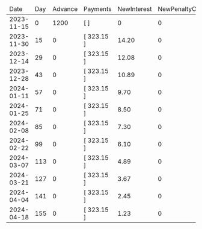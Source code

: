 <table><thead><tr><td>Date</td><td>Day</td><td>Advance</td><td>Payments</td><td>NewInterest</td><td>NewPenaltyCharges</td><td>PrincipalPortion</td><td>ProductFeesPortion</td><td>InterestPortion</td><td>PenaltyChargesPortion</td><td>ProductFeesRefund</td><td>PrincipalBalance</td><td>ProductFeesBalance</td><td>InterestBalance</td><td>PenaltyChargesBalance</td></tr></thead><tbody><tr><td>2023-11-15</td><td><div>0</div></td><td><div>1200</div></td><td><div>[  ]</div></td><td><div>0</div></td><td><div>0</div></td><td><div>0</div></td><td><div>0</div></td><td><div>0</div></td><td><div>0</div></td><td><div>0</div></td><td><div>1200</div></td><td><div>2273.64</div></td><td><div>0</div></td><td><div>0</div></td></tr><tr><td>2023-11-30</td><td><div>15</div></td><td><div>0</div></td><td><div>[ 323.15 ]</div></td><td><div>14.20</div></td><td><div>0</div></td><td><div>106.73</div></td><td><div>202.22</div></td><td><div>14.20</div></td><td><div>0</div></td><td><div>0</div></td><td><div>1093.27</div></td><td><div>2071.42</div></td><td><div>0.00</div></td><td><div>0</div></td></tr><tr><td>2023-12-14</td><td><div>29</div></td><td><div>0</div></td><td><div>[ 323.15 ]</div></td><td><div>12.08</div></td><td><div>0</div></td><td><div>107.46</div></td><td><div>203.61</div></td><td><div>12.08</div></td><td><div>0</div></td><td><div>0</div></td><td><div>985.81</div></td><td><div>1867.81</div></td><td><div>0.00</div></td><td><div>0</div></td></tr><tr><td>2023-12-28</td><td><div>43</div></td><td><div>0</div></td><td><div>[ 323.15 ]</div></td><td><div>10.89</div></td><td><div>0</div></td><td><div>107.87</div></td><td><div>204.39</div></td><td><div>10.89</div></td><td><div>0</div></td><td><div>0</div></td><td><div>877.94</div></td><td><div>1663.42</div></td><td><div>0.00</div></td><td><div>0</div></td></tr><tr><td>2024-01-11</td><td><div>57</div></td><td><div>0</div></td><td><div>[ 323.15 ]</div></td><td><div>9.70</div></td><td><div>0</div></td><td><div>108.28</div></td><td><div>205.17</div></td><td><div>9.70</div></td><td><div>0</div></td><td><div>0</div></td><td><div>769.66</div></td><td><div>1458.25</div></td><td><div>0.00</div></td><td><div>0</div></td></tr><tr><td>2024-01-25</td><td><div>71</div></td><td><div>0</div></td><td><div>[ 323.15 ]</div></td><td><div>8.50</div></td><td><div>0</div></td><td><div>108.70</div></td><td><div>205.95</div></td><td><div>8.50</div></td><td><div>0</div></td><td><div>0</div></td><td><div>660.96</div></td><td><div>1252.30</div></td><td><div>0.00</div></td><td><div>0</div></td></tr><tr><td>2024-02-08</td><td><div>85</div></td><td><div>0</div></td><td><div>[ 323.15 ]</div></td><td><div>7.30</div></td><td><div>0</div></td><td><div>109.11</div></td><td><div>206.74</div></td><td><div>7.30</div></td><td><div>0</div></td><td><div>0</div></td><td><div>551.85</div></td><td><div>1045.56</div></td><td><div>0.00</div></td><td><div>0</div></td></tr><tr><td>2024-02-22</td><td><div>99</div></td><td><div>0</div></td><td><div>[ 323.15 ]</div></td><td><div>6.10</div></td><td><div>0</div></td><td><div>109.53</div></td><td><div>207.52</div></td><td><div>6.10</div></td><td><div>0</div></td><td><div>0</div></td><td><div>442.32</div></td><td><div>838.04</div></td><td><div>0.00</div></td><td><div>0</div></td></tr><tr><td>2024-03-07</td><td><div>113</div></td><td><div>0</div></td><td><div>[ 323.15 ]</div></td><td><div>4.89</div></td><td><div>0</div></td><td><div>109.95</div></td><td><div>208.31</div></td><td><div>4.89</div></td><td><div>0</div></td><td><div>0</div></td><td><div>332.37</div></td><td><div>629.73</div></td><td><div>0.00</div></td><td><div>0</div></td></tr><tr><td>2024-03-21</td><td><div>127</div></td><td><div>0</div></td><td><div>[ 323.15 ]</div></td><td><div>3.67</div></td><td><div>0</div></td><td><div>110.37</div></td><td><div>209.11</div></td><td><div>3.67</div></td><td><div>0</div></td><td><div>0</div></td><td><div>222.00</div></td><td><div>420.62</div></td><td><div>0.00</div></td><td><div>0</div></td></tr><tr><td>2024-04-04</td><td><div>141</div></td><td><div>0</div></td><td><div>[ 323.15 ]</div></td><td><div>2.45</div></td><td><div>0</div></td><td><div>110.79</div></td><td><div>209.91</div></td><td><div>2.45</div></td><td><div>0</div></td><td><div>0</div></td><td><div>111.21</div></td><td><div>210.71</div></td><td><div>0.00</div></td><td><div>0</div></td></tr><tr><td>2024-04-18</td><td><div>155</div></td><td><div>0</div></td><td><div>[ 323.15 ]</div></td><td><div>1.23</div></td><td><div>0</div></td><td><div>111.21</div></td><td><div>210.71</div></td><td><div>1.23</div></td><td><div>0</div></td><td><div>0.00</div></td><td><div>0.00</div></td><td><div>0.00</div></td><td><div>0.00</div></td><td><div>0</div></td></tr></tbody></table>